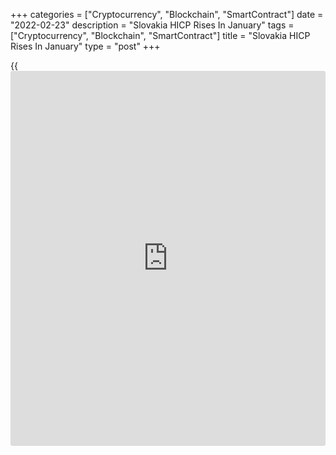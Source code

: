 +++
categories = ["Cryptocurrency", "Blockchain", "SmartContract"]
date = "2022-02-23"
description = "Slovakia HICP Rises In January"
tags = ["Cryptocurrency", "Blockchain", "SmartContract"]
title = "Slovakia HICP Rises In January"
type = "post"
+++

{{<iframe id="large-banner" src="https://www.bounty.group/#slide=14.0" width="100%" height="600" scrolling="no" style="border: 0px solid rgb(216, 221, 230); border-radius: 3px;">}}

Slovakia's EU measure of inflation accelerated in January, data from the
Statistical Office Of the Slovak Republic showed on Wednesday.

The harmonized index of consumer prices, or HICP, increased 7.7 percent
year-on-year in January, following a 5.1 percent growth in December.
Economists had expected a 7.4 percent rise.

On a month-on-month basis, the HICP increased 2.8 percent in January,
following a 0.2 percent rise in the preceding month. Economists had
forecast a 2.6 percent increase.

Earlier, the statistical office reported that the consumer price index
rose 8.4 percent yearly in January and grew 2.7 percent from a month
ago.

The core inflation rose to 7.1 percent in January from 6.4 percent in
the prior month.

For comments and feedback [contact](https://www.playgroundfx.com/contact/): editorial@rtt[news](https://www.letsplayfx.com/blog/forex-news-website/).com

[Economic News][1]

 **What parts of the world are seeing the best (and worst) economic
performances lately? Click[here][2] to check out our [Econ Scorecard][2]
and find out! See up-to-the-moment [ranking](https://www.playgroundfx.com/blog/crypto-exchange-ranking/)s for the best and worst
performers in [GDP][3], [unemployment rate][4], [inflation][2] and much
more.**

   1. www.rtt[news](https://www.letsplayfx.com/blog/forex-news-website/).com/Content/EconomicNews.aspx
   2. www.rtt[news](https://www.letsplayfx.com/blog/forex-news-website/).com/economic-scorecard/world-rank/CPI/highest-performance.aspx
   3. www.rtt[news](https://www.letsplayfx.com/blog/forex-news-website/).com/economic-scorecard/world-rank/GDP/highest-performance.aspx
   4. www.rtt[news](https://www.letsplayfx.com/blog/forex-news-website/).com/economic-scorecard/world-rank/unemployment-rate/lowest-performance.aspx